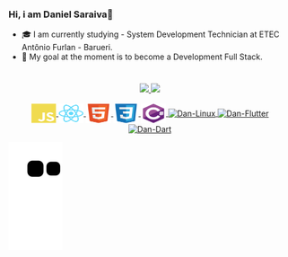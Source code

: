 ### Hi, i am Daniel Saraiva👋

- 🎓 I am currently studying - System Development Technician at ETEC Antônio Furlan - Barueri.
- 🔭 My goal at the moment is to become a Development Full Stack.

#

<div align="center">

<div>
    <a href="https://github.com/dannsaraiva"/>
    <img height="180em" src="https://github-readme-stats.vercel.app/api?username=dannsaraiva&show_icons=true&theme=tokyonight&include_all_commits=true&count_private=true"/>
    <img height="180em" src="https://github-readme-stats.vercel.app/api/top-langs/?username=dannsaraiva&layout=compact&langs_count=7&theme=tokyonight"/>
</div>

<div style="display: inline_block"><br/>
    <img align="center" alt="Dan-Js" height="35" width="45" src="https://raw.githubusercontent.com/devicons/devicon/master/icons/javascript/javascript-plain.svg">
    <img align="center" alt="Dan-React" height="35" width="45" src="https://raw.githubusercontent.com/devicons/devicon/master/icons/react/react-original.svg">
    <img align="center" alt="Dan-HTML" height="35" width="45" src="https://raw.githubusercontent.com/devicons/devicon/master/icons/html5/html5-original.svg">
    <img align="center" alt="Dan-CSS" height="35" width="45" src="https://raw.githubusercontent.com/devicons/devicon/master/icons/css3/css3-original.svg">
    <img align="center" alt="Dan-Csharp" height="35" width="45" src="https://raw.githubusercontent.com/devicons/devicon/master/icons/csharp/csharp-original.svg">
    <img align="center" alt="Dan-Linux" height="35" width="45" src="https://cdn.jsdelivr.net/gh/devicons/devicon/icons/linux/linux-original.svg"/>      
    <img align="center" alt="Dan-Flutter" height="35" width="45" src="https://cdn.jsdelivr.net/gh/devicons/devicon/icons/flutter/flutter-original.svg"/>
    <img align="center" alt="Dan-Dart" height="35" width="45" src="https://cdn.jsdelivr.net/gh/devicons/devicon/icons/dart/dart-original.svg"/>
</div>
    
    
   
</div>
    
    
 ![snake gif](https://github.com/dannsaraiva/dannsaraiva/blob/output/github-contribution-grid-snake.svg)
